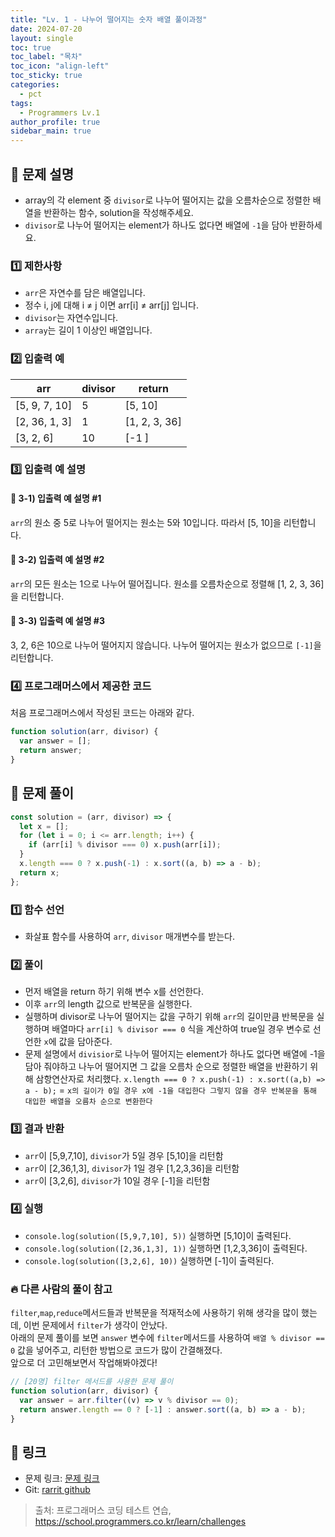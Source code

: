 ```yaml
---
title: "Lv. 1 - 나누어 떨어지는 숫자 배열 풀이과정"
date: 2024-07-20
layout: single
toc: true
toc_label: "목차"
toc_icon: "align-left"
toc_sticky: true
categories:
  - pct
tags:
  - Programmers Lv.1
author_profile: true
sidebar_main: true
---
```


## :ledger: 문제 설명

- array의 각 element 중 `divisor`로 나누어 떨어지는 값을 오름차순으로 정렬한 배열을 반환하는 함수, solution을 작성해주세요.
- `divisor`로 나누어 떨어지는 element가 하나도 없다면 배열에 `-1`을 담아 반환하세요.

### :one: 제한사항

- `arr`은 자연수를 담은 배열입니다.
- 정수 i, j에 대해 i ≠ j 이면 arr[i] ≠ arr[j] 입니다.
- `divisor`는 자연수입니다.
- `array`는 길이 1 이상인 배열입니다.

### :two: 입출력 예

| arr           | divisor | return        |
| ------------- | ------- | ------------- |
| [5, 9, 7, 10] | 5       | [5, 10]       |
| [2, 36, 1, 3] | 1       | [1, 2, 3, 36] |
| [3, 2, 6]     | 10      | [-1 ]         |

### :three: 입출력 예 설명

#### :pushpin: 3-1) 입출력 예 설명 #1

`arr`의 원소 중 5로 나누어 떨어지는 원소는 5와 10입니다. 따라서 [5, 10]을 리턴합니다.

#### :pushpin: 3-2) 입출력 예 설명 #2

`arr`의 모든 원소는 1으로 나누어 떨어집니다. 원소를 오름차순으로 정렬해 [1, 2, 3, 36]을 리턴합니다.

#### :pushpin: 3-3) 입출력 예 설명 #3

3, 2, 6은 10으로 나누어 떨어지지 않습니다. 나누어 떨어지는 원소가 없으므로 `[-1]`을 리턴합니다.

### :four: 프로그래머스에서 제공한 코드

처음 프로그래머스에서 작성된 코드는 아래와 같다.

```javascript
function solution(arr, divisor) {
  var answer = [];
  return answer;
}
```

## :ledger: 문제 풀이

```javascript
const solution = (arr, divisor) => {
  let x = [];
  for (let i = 0; i <= arr.length; i++) {
    if (arr[i] % divisor === 0) x.push(arr[i]);
  }
  x.length === 0 ? x.push(-1) : x.sort((a, b) => a - b);
  return x;
};
```

### :one: 함수 선언

- 화살표 함수를 사용하여 `arr`, `divisor` 매개변수를 받는다.

### :two: 풀이

- 먼저 배열을 return 하기 위해 변수 x를 선언한다.
- 이후 `arr`의 length 값으로 반복문을 실행한다.
- 실행하며 divisor로 나누어 떨어지는 값을 구하기 위해 `arr`의 길이만큼 반복문을 실행하며 배열마다 `arr[i] % divisor === 0` 식을 계산하여 true일 경우 변수로 선언한 `x`에 값을 담아준다.
- 문제 설명에서 `divisior`로 나누어 떨어지는 element가 하나도 없다면 배열에 -1을 담아 줘야하고 나누어 떨어지면 그 값을 오름차 순으로 정렬한 배열을 반환하기 위해 삼항연산자로 처리했다. `x.length === 0 ? x.push(-1) : x.sort((a,b) => a - b);` = `x의 길이가 0일 경우 x에 -1을 대입한다 그렇지 않을 경우 반복문을 통해 대입한 배열을 오름차 순으로 변환한다`

### :three: 결과 반환

- `arr`이 [5,9,7,10], `divisor`가 5일 경우 [5,10]을 리턴함
- `arr`이 [2,36,1,3], `divisor`가 1일 경우 [1,2,3,36]을 리턴함
- `arr`이 [3,2,6], `divisor`가 10일 경우 [-1]을 리턴함

### :four: 실행

- `console.log(solution([5,9,7,10], 5))` 실행하면 [5,10]이 출력된다.
- `console.log(solution([2,36,1,3], 1))` 실행하면 [1,2,3,36]이 출력된다.
- `console.log(solution([3,2,6], 10))` 실행하면 [-1]이 출력된다.

### :fire: 다른 사람의 풀이 참고

`filter`,`map`,`reduce`메서드들과 반복문을 적재적소에 사용하기 위해 생각을 많이 했는데, 이번 문제에서 `filter`가 생각이 안났다.<br/>
아래의 문제 풀이를 보면 `answer` 변수에 `filter`메서드를 사용하여 `배열 % divisor == 0` 값을 넣어주고, 리턴한 방법으로 코드가 많이 간결해졌다.<br/>
앞으로 더 고민해보면서 작업해봐야겠다!

```javascript
// [20명] filter 메서드를 사용한 문제 풀이
function solution(arr, divisor) {
  var answer = arr.filter((v) => v % divisor == 0);
  return answer.length == 0 ? [-1] : answer.sort((a, b) => a - b);
}
```

## :link: 링크

- 문제 링크: [문제 링크](https://school.programmers.co.kr/learn/courses/30/lessons/12910)
- Git: [rarrit github](https://github.com/rarrit/programmers-coding-test/tree/main/%ED%94%84%EB%A1%9C%EA%B7%B8%EB%9E%98%EB%A8%B8%EC%8A%A4/1/12910.%E2%80%85%EB%82%98%EB%88%84%EC%96%B4%E2%80%85%EB%96%A8%EC%96%B4%EC%A7%80%EB%8A%94%E2%80%85%EC%88%AB%EC%9E%90%E2%80%85%EB%B0%B0%EC%97%B4)

> 출처: 프로그래머스 코딩 테스트 연습, https://school.programmers.co.kr/learn/challenges
